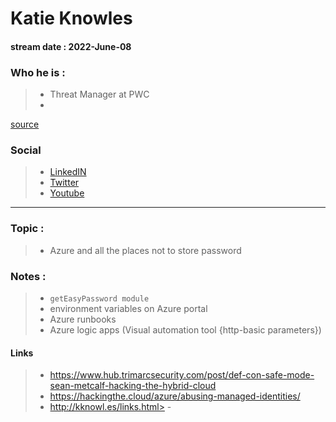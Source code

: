 # Katie Knowles
#### stream date : 2022-June-08


### Who he is :
> - Threat Manager at PWC
> -  

[source](https://twitter.com/_r00k_)

### Social
> - [LinkedIN](https://www.linkedin.com/in/kaknowles/)
> - [Twitter](https://twitter.com/_sigil)
> - [Youtube](https://www.youtube.com/watch?v=PHtukqtSdQc)
<hr>

### Topic : 
> - Azure and all the places not to store password


### Notes : 
> - `getEasyPassword module`
> - environment variables on Azure portal
> - Azure runbooks
> - Azure logic apps  (Visual automation tool {http-basic parameters})


#### Links
> - https://www.hub.trimarcsecurity.com/post/def-con-safe-mode-sean-metcalf-hacking-the-hybrid-cloud
> - https://hackingthe.cloud/azure/abusing-managed-identities/
> - http://kknowl.es/links.html> - 

